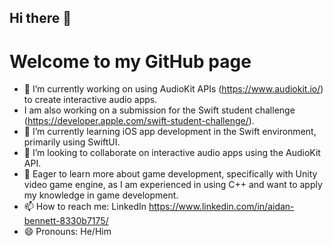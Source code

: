 ## Hi there 👋
# Welcome to my GitHub page

- 🔭 I’m currently working on using AudioKit APIs (https://www.audiokit.io/) to create interactive audio apps.
- I am also working on a submission for the Swift student challenge (https://developer.apple.com/swift-student-challenge/).
- 🌱 I’m currently learning iOS app development in the Swift environment, primarily using SwiftUI.
- 👯 I’m looking to collaborate on interactive audio apps using the AudioKit API.
- 🤔 Eager to learn more about game development, specifically with Unity video game engine, as I am experienced in using C++ and want to apply my knowledge in game development.
- 📫 How to reach me: LinkedIn https://www.linkedin.com/in/aidan-bennett-8330b7175/
- 😄 Pronouns: He/Him
